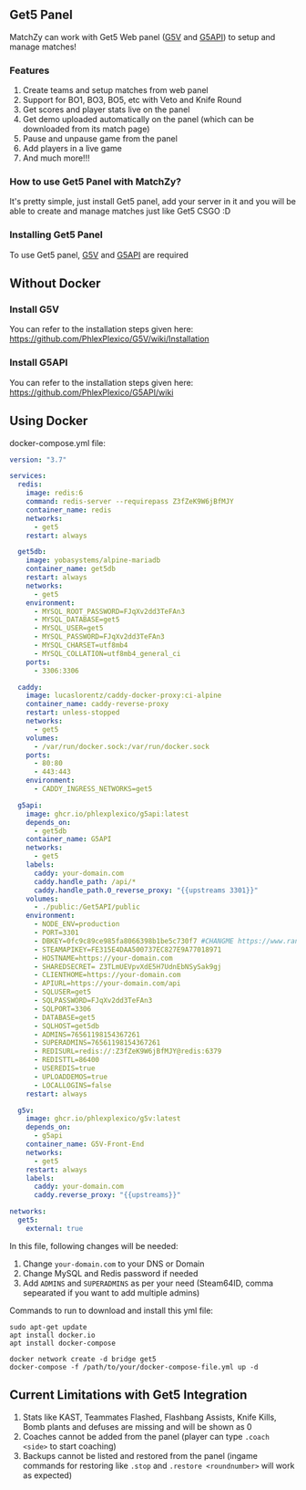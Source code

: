 ## Get5 Panel

MatchZy can work with Get5 Web panel ([G5V](https://github.com/PhlexPlexico/G5V) and [G5API](https://github.com/PhlexPlexico/G5API)) to setup and manage matches!

### Features

1. Create teams and setup matches from web panel
2. Support for BO1, BO3, BO5, etc with Veto and Knife Round
2. Get scores and player stats live on the panel
3. Get demo uploaded automatically on the panel (which can be downloaded from its match page)
4. Pause and unpause game from the panel
5. Add players in a live game
6. And much more!!!

### How to use Get5 Panel with MatchZy?

It's pretty simple, just install Get5 panel, add your server in it and you will be able to create and manage matches just like Get5 CSGO :D

### Installing Get5 Panel

To use Get5 panel, [G5V](https://github.com/PhlexPlexico/G5V) and [G5API](https://github.com/PhlexPlexico/G5API) are required

## Without Docker

### Install G5V

You can refer to the installation steps given here: https://github.com/PhlexPlexico/G5V/wiki/Installation

### Install G5API

You can refer to the installation steps given here: https://github.com/PhlexPlexico/G5API/wiki


## Using Docker

docker-compose.yml file:

```yml title="docker-compose.yml example"
version: "3.7"

services:
  redis:
    image: redis:6
    command: redis-server --requirepass Z3fZeK9W6jBfMJY
    container_name: redis
    networks:
      - get5
    restart: always

  get5db:
    image: yobasystems/alpine-mariadb
    container_name: get5db
    restart: always
    networks:
      - get5
    environment:
      - MYSQL_ROOT_PASSWORD=FJqXv2dd3TeFAn3
      - MYSQL_DATABASE=get5
      - MYSQL_USER=get5
      - MYSQL_PASSWORD=FJqXv2dd3TeFAn3
      - MYSQL_CHARSET=utf8mb4
      - MYSQL_COLLATION=utf8mb4_general_ci
    ports:
      - 3306:3306

  caddy:
    image: lucaslorentz/caddy-docker-proxy:ci-alpine
    container_name: caddy-reverse-proxy
    restart: unless-stopped
    networks:
      - get5
    volumes:
      - /var/run/docker.sock:/var/run/docker.sock
    ports:
      - 80:80
      - 443:443
    environment:
      - CADDY_INGRESS_NETWORKS=get5

  g5api:
    image: ghcr.io/phlexplexico/g5api:latest
    depends_on:
      - get5db
    container_name: G5API
    networks:
      - get5
    labels:
      caddy: your-domain.com
      caddy.handle_path: /api/*
      caddy.handle_path.0_reverse_proxy: "{{upstreams 3301}}"
    volumes:
      - ./public:/Get5API/public
    environment:
      - NODE_ENV=production
      - PORT=3301
      - DBKEY=0fc9c89ce985fa8066398b1be5c730f7 #CHANGME https://www.random.org/cgi-bin/randbyte?nbytes=16&format=h
      - STEAMAPIKEY=FE315E4DAA500737EC827E9A77018971
      - HOSTNAME=https://your-domain.com
      - SHAREDSECRET= Z3TLmUEVpvXdE5H7UdnEbNSySak9gj
      - CLIENTHOME=https://your-domain.com
      - APIURL=https://your-domain.com/api
      - SQLUSER=get5
      - SQLPASSWORD=FJqXv2dd3TeFAn3
      - SQLPORT=3306
      - DATABASE=get5
      - SQLHOST=get5db
      - ADMINS=76561198154367261
      - SUPERADMINS=76561198154367261
      - REDISURL=redis://:Z3fZeK9W6jBfMJY@redis:6379
      - REDISTTL=86400
      - USEREDIS=true
      - UPLOADDEMOS=true
      - LOCALLOGINS=false
    restart: always

  g5v:
    image: ghcr.io/phlexplexico/g5v:latest
    depends_on:
      - g5api
    container_name: G5V-Front-End
    networks:
      - get5
    restart: always
    labels:
      caddy: your-domain.com
      caddy.reverse_proxy: "{{upstreams}}"

networks:
  get5:
    external: true
```

In this file, following changes will be needed:

1. Change `your-domain.com` to your DNS or Domain
2. Change MySQL and Redis password if needed
3. Add `ADMINS` and `SUPERADMINS` as per your need (Steam64ID, comma sepearated if you want to add multiple admins)

Commands to run to download and install this yml file:

```
sudo apt-get update
apt install docker.io
apt install docker-compose

docker network create -d bridge get5
docker-compose -f /path/to/your/docker-compose-file.yml up -d
```

## Current Limitations with Get5 Integration

1. Stats like KAST, Teammates Flashed, Flashbang Assists, Knife Kills, Bomb plants and defuses are missing and will be shown as 0
2. Coaches cannot be added from the panel (player can type `.coach <side>` to start coaching)
3. Backups cannot be listed and restored from the panel (ingame commands for restoring like `.stop` and `.restore <roundnumber>` will work as expected)
